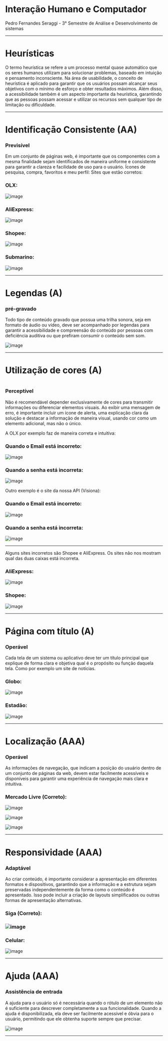 <h1>Interação Humano e Computador</h1>
Pedro Fernandes Seraggi - 3° Semestre de Análise e Desenvolvimento de sistemas

<hr>
<h1>Heurísticas</h1>

O termo heurística se refere a um processo mental quase automático que os seres humanos utilizam para solucionar problemas, baseado em intuição e pensamento inconsciente. Na área de usabilidade, o conceito de heurística é aplicado para garantir que os usuários possam alcançar seus objetivos com o mínimo de esforço e obter resultados máximos. Além disso, a acessibilidade também é um aspecto importante da heurística, garantindo que as pessoas possam acessar e utilizar os recursos sem qualquer tipo de limitação ou dificuldade.

<hr>

<h1>Identificação Consistente (AA) </h1>
<h3>Previsível</h3>

Em um conjunto de páginas web, é importante que os componentes com a mesma finalidade sejam identificados de maneira uniforme e consistente para garantir a clareza e facilidade de uso para o usuário.
Ícones de pesquisa, compra, favoritos e meu perfil:
Sites que estão corretos:

<h3>OLX:</h3>

  ![image](https://github.com/PedroSeraggi/Bertoti/assets/102552390/5a3ffbe7-6356-45a9-a4ea-492ac4953022)

<h3>AliExpress:</h3>

 ![image](https://github.com/PedroSeraggi/Bertoti/assets/102552390/7f7c7d2a-b863-4fbf-8c0a-2d7383f77504)

<h3>Shopee:</h3>

 ![image](https://github.com/PedroSeraggi/Bertoti/assets/102552390/eeef3ad1-2201-40c8-909e-364994aeed89)

<h3>Submarino:</h3>

 ![image](https://github.com/PedroSeraggi/Bertoti/assets/102552390/80d4c420-48f4-4139-9500-e98f64abdac3)

<hr>
<h1>Legendas (A)</h1>

<h3>pré-gravado</h3>

Todo tipo de conteúdo gravado que possua uma trilha sonora, seja em formato de áudio ou vídeo, deve ser acompanhado por legendas para garantir a acessibilidade e compreensão do conteúdo por pessoas com deficiência auditiva ou que prefiram consumir o conteúdo sem som.

![image](https://github.com/PedroSeraggi/Bertoti/assets/102552390/c723dfdb-4a53-418c-82e8-ab8f49dee7f7)
  
<hr>
<h1> Utilização de cores (A)<h1>
<h3>Perceptível</h3>

Não é recomendável depender exclusivamente de cores para transmitir informações ou diferenciar elementos visuais. Ao exibir uma mensagem de erro, é importante incluir um ícone de alerta, uma explicação clara da solução e destacar a informação de maneira visual, usando cor como um elemento adicional, mas não o único.

A OLX por exemplo faz de maneira correta e intuitiva:

<h3>Quando o Email está incorreto:</h3>

 ![image](https://github.com/PedroSeraggi/Bertoti/assets/102552390/e4fc9bbb-0dbb-43d5-8614-aa5bf2a03e8c)

<h3>Quando a senha está incorreta:</h3>

 ![image](https://github.com/PedroSeraggi/Bertoti/assets/102552390/16eef460-2891-4479-9136-7ed84e4264c9)


Outro exemplo é o site da nossa API (Visiona):
<h3>Quando o Email está incorreto:</h3>

 ![image](https://github.com/PedroSeraggi/Bertoti/assets/102552390/978a622a-cf2e-4f9b-ba52-d115f95d25fe)

<h3>Quando a senha está incorreta:</h3>

 ![image](https://github.com/PedroSeraggi/Bertoti/assets/102552390/542bcf7c-d9c3-4838-9c68-e108a05898f0)
<hr>

Alguns sites incorretos são Shopee e AliExpress.
Os sites não nos mostram qual das duas caixas está incorreta.

<h3>AliExpress: </h3>

![image](https://github.com/PedroSeraggi/Bertoti/assets/102552390/3ae74018-d869-4247-a94a-f21cf4c91204)

<h3>Shopee:</h3>

 ![image](https://github.com/PedroSeraggi/Bertoti/assets/102552390/011359a8-8bcd-4b9a-8227-df0ba8fb0d45)

<hr>
<h1>Página com título (A)</h1>
<h3>Operável</h3>

Cada tela de um sistema ou aplicativo deve ter um título principal que explique de forma clara e objetiva qual é o propósito ou função daquela tela.
Como por exemplo um site de notícias.

<h3>Globo:</h3>

 ![image](https://github.com/PedroSeraggi/Bertoti/assets/102552390/dddc1749-4842-408a-bf90-001f208ffd88)

<h3>Estadão:</h3>

 ![image](https://github.com/PedroSeraggi/Bertoti/assets/102552390/42332a45-9d02-4083-98d8-e951d3ee90d9)
<hr>
<h1>Localização (AAA)</h1>

<h3>Operável</h3>

As informações de navegação, que indicam a posição do usuário dentro de um conjunto de páginas da web, devem estar facilmente acessíveis e disponíveis para garantir uma experiência de navegação mais clara e intuitiva.

<h3>Mercado Livre (Correto):</h3>

![image](https://github.com/PedroSeraggi/Bertoti/assets/102552390/b41673ed-30e3-4ba1-82e2-d2a400153f65)

![image](https://github.com/PedroSeraggi/Bertoti/assets/102552390/3d788e77-5681-4fe4-9383-d73437474401)

![image](https://github.com/PedroSeraggi/Bertoti/assets/102552390/30a740ea-ba9e-44f9-96ae-e19b9e32f16c)
<hr>
  
<h1>Responsividade  (AAA)</h1>
<h3>Adaptável</h3>

Ao criar conteúdo, é importante considerar a apresentação em diferentes formatos e dispositivos, garantindo que a informação e a estrutura sejam preservadas independentemente da forma como o conteúdo é apresentado. Isso pode incluir a criação de layouts simplificados ou outras formas de apresentação alternativas.

<h3>Siga (Correto):<h3>

 ![image](https://github.com/PedroSeraggi/Bertoti/assets/102552390/edf78534-2d69-4613-a3c6-6f500c8d43cc)

<h3>Celular:</h3>

 ![image](https://github.com/PedroSeraggi/Bertoti/assets/102552390/1cbeac60-026d-4f5d-b954-663d9f087942)
<hr>
  
<h1>Ajuda (AAA)</h1>
<h3>Assistência de entrada</h3>

A ajuda para o usuário só é necessária quando o rótulo de um elemento não é suficiente para descrever completamente a sua funcionalidade. Quando a ajuda é disponibilizada, ela deve ser facilmente acessível e óbvia para o usuário, permitindo que ele obtenha suporte sempre que precisar.

![image](https://github.com/PedroSeraggi/Bertoti/assets/102552390/1e5e49c4-e3c7-4ae2-83ee-3ae8c687fa7a)


 <hr>


